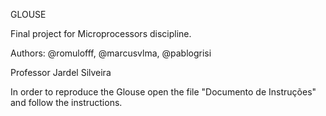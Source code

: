 GLOUSE

Final project for Microprocessors discipline.

Authors: @romulofff, @marcusvlma, @pablogrisi

Professor Jardel Silveira

In order to reproduce the Glouse open the file "Documento de Instruções" and follow the instructions.

